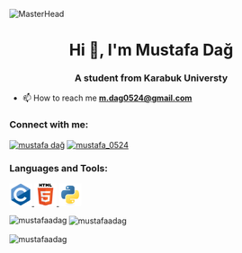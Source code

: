  ![MasterHead](https://media.licdn.com/dms/image/D4D16AQGbBqccN2f3vw/profile-displaybackgroundimage-shrink_350_1400/0/1687001857771?e=1700092800&v=beta&t=5lH0_VKG8QVgSxPtjBxOaCmy0gYdfcfpjNtVI1Zp_L8)
<h1 align="center">Hi 👋, I'm Mustafa Dağ</h1>
<h3 align="center">A student from Karabuk Universty</h3>

- 📫 How to reach me **m.dag0524@gmail.com**

<h3 align="left">Connect with me:</h3>
<p align="left">
<a href="https://linkedin.com/in/mustafa dağ" target="blank"><img align="center" src="https://raw.githubusercontent.com/rahuldkjain/github-profile-readme-generator/master/src/images/icons/Social/linked-in-alt.svg" alt="mustafa dağ" height="30" width="40" /></a>
<a href="https://instagram.com/mustafa_0524" target="blank"><img align="center" src="https://raw.githubusercontent.com/rahuldkjain/github-profile-readme-generator/master/src/images/icons/Social/instagram.svg" alt="mustafa_0524" height="30" width="40" /></a>
</p>

<h3 align="left">Languages and Tools:</h3>
<p align="left"> <a href="https://www.cprogramming.com/" target="_blank" rel="noreferrer"> <img src="https://raw.githubusercontent.com/devicons/devicon/master/icons/c/c-original.svg" alt="c" width="40" height="40"/> </a> <a href="https://www.w3.org/html/" target="_blank" rel="noreferrer"> <img src="https://raw.githubusercontent.com/devicons/devicon/master/icons/html5/html5-original-wordmark.svg" alt="html5" width="40" height="40"/> </a> <a href="https://www.python.org" target="_blank" rel="noreferrer"> <img src="https://raw.githubusercontent.com/devicons/devicon/master/icons/python/python-original.svg" alt="python" width="40" height="40"/> </a> </p>

<p><img align="left" src="https://github-readme-stats.vercel.app/api/top-langs?username=mustafaadag&show_icons=true&locale=en&layout=compact" alt="mustafaadag" /></p>

<p>&nbsp;<img align="center" src="https://github-readme-stats.vercel.app/api?username=mustafaadag&show_icons=true&locale=en" alt="mustafaadag" /></p>

<p><img align="center" src="https://github-readme-streak-stats.herokuapp.com/?user=mustafaadag&" alt="mustafaadag" /></p>
